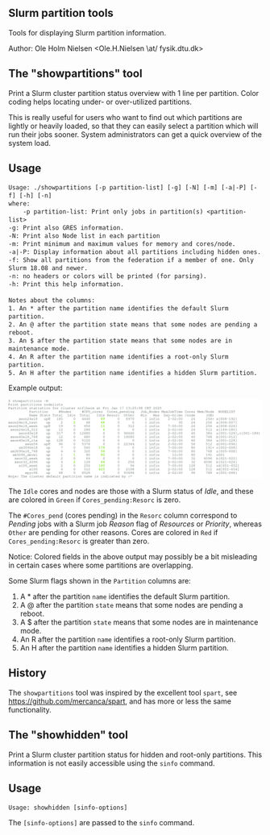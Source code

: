 Slurm partition tools
---------------------

Tools for displaying Slurm partition information.

Author: Ole Holm Nielsen <Ole.H.Nielsen \at/ fysik.dtu.dk>

The "showpartitions" tool
-------------------------

Print a Slurm cluster partition status overview with 1 line per partition.
Color coding helps locating under- or over-utilized partitions.

This is really useful for users who want to find out which partitions are lightly or heavily loaded,
so that they can easily select a partition which will run their jobs sooner.
System administrators can get a quick overview of the system load.

Usage
-----

```
Usage: ./showpartitions [-p partition-list] [-g] [-N] [-m] [-a|-P] [-f] [-h] [-n]
where:
	-p partition-list: Print only jobs in partition(s) <partition-list>
-g: Print also GRES information.
-N: Print also Node list in each partition
-m: Print minimum and maximum values for memory and cores/node.
-a|-P: Display information about all partitions including hidden ones.
-f: Show all partitions from the federation if a member of one. Only Slurm 18.08 and newer.
-n: no headers or colors will be printed (for parsing).
-h: Print this help information.

Notes about the columns:
1. An * after the partition name identifies the default Slurm partition.
2. An @ after the partition state means that some nodes are pending a reboot.
3. An $ after the partition state means that some nodes are in maintenance mode.
4. An R after the partition name identifies a root-only Slurm partition.
5. An H after the partition name identifies a hidden Slurm partition.
```

Example output:

![showpartitions example](showpartitions-example.png)


The ```Idle``` cores and nodes are those with a Slurm status of *Idle*,
and these are colored in ```Green``` if ```Cores_pending:Resorc``` is zero.

The ```#Cores_pend``` (cores pending) in the ```Resorc``` column correspond to
*Pending* jobs with a Slurm job *Reason* flag of *Resources* or *Priority*,
whereas ```Other``` are pending for other reasons.
Cores are colored in ```Red``` if ```Cores_pending:Resorc``` is greater than zero.

Notice: Colored fields in the above output may possibly be a bit misleading in certain cases where some partitions are overlapping.

Some Slurm flags shown in the ```Partition``` columns are:

1. A \* after the partition ```name``` identifies the default Slurm partition.
2. A @ after the partition ```state``` means that some nodes are pending a reboot.
3. A $ after the partition ```state``` means that some nodes are in maintenance mode.
4. An R after the partition ```name``` identifies a root-only Slurm partition.
5. An H after the partition ```name``` identifies a hidden Slurm partition.

History
-------

The ```showpartitions``` tool was inspired by the excellent tool ```spart```, see https://github.com/mercanca/spart,
and has more or less the same functionality.

The "showhidden" tool
---------------------

Print a Slurm cluster partition status for hidden and root-only partitions.
This information is not easily accessible using the ```sinfo``` command.

Usage
-----

```
Usage: showhidden [sinfo-options]
```
The ```[sinfo-options]``` are passed to the ```sinfo``` command.
